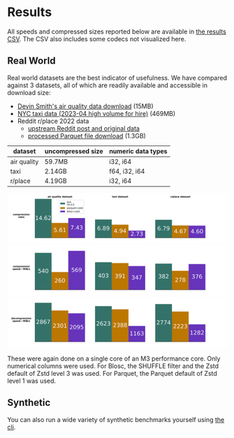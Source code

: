 # Results

All speeds and compressed sizes reported below are available in
[the results CSV](./benchmark_results/mbp_m3_max_rust1_82.csv).
The CSV also includes some codecs not visualized here.

## Real World

Real world datasets are the best indicator of usefulness.
We have compared against 3 datasets, all of which are readily available and
accessible in download size:

* [Devin Smith's air quality data download](https://deephaven.io/wp-content/devinrsmith-air-quality.20220714.zstd.parquet)
  (15MB)
* [NYC taxi data (2023-04 high volume for hire)](https://www.nyc.gov/site/tlc/about/tlc-trip-record-data.page) (469MB)
* Reddit r/place 2022 data
  * [upstream Reddit post and original data](https://www.reddit.com/r/place/comments/txvk2d/rplace_datasets_april_fools_2022/)
  * [processed Parquet file download](https://pcodec-public.s3.amazonaws.com/reddit_2022_place_numerical.parquet)
    (1.3GB)

| dataset     | uncompressed size | numeric data types |
|-------------|-------------------|--------------------|
| air quality | 59.7MB            | i32, i64           |
| taxi        | 2.14GB            | f64, i32, i64      |
| r/place     | 4.19GB            | i32, i64           |

<p align="center">
  <img
    alt="bar charts showing better compression for Pco than zstd.parquet"
    src="../images/real_world_compression_ratio.svg"
    width="700px"
  >
  <img
    alt="bar charts showing similar compression speed for Pco and zstd.parquet"
    src="../images/real_world_compression_speed.svg"
    width="700px"
  >
  <img
    alt="bar charts showing faster decompression speed for Pco than zstd.parquet"
    src="../images/real_world_decompression_speed.svg"
    width="700px"
  >
</p>

These were again done on a single core of an M3 performance core.
Only numerical columns were used.
For Blosc, the SHUFFLE filter and the Zstd default of Zstd level 3 was used.
For Parquet, the Parquet default of Zstd level 1 was used.

## Synthetic

You can also run a wide variety of synthetic benchmarks yourself using
[the cli](../pco_cli/README.md#bench).
